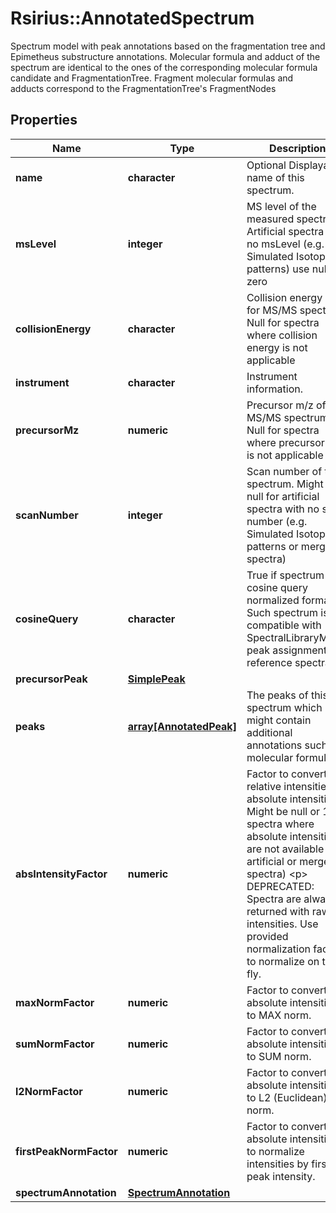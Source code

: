 # Rsirius::AnnotatedSpectrum

Spectrum model with peak annotations based on the fragmentation tree and Epimetheus substructure annotations.  Molecular formula and adduct of the spectrum are identical to the ones of the corresponding molecular formula candidate and FragmentationTree.  Fragment molecular formulas and adducts correspond to the FragmentationTree's FragmentNodes

## Properties
Name | Type | Description | Notes
------------ | ------------- | ------------- | -------------
**name** | **character** | Optional Displayable name of this spectrum. | [optional] 
**msLevel** | **integer** | MS level of the measured spectrum.  Artificial spectra with no msLevel (e.g. Simulated Isotope patterns) use null or zero | [optional] 
**collisionEnergy** | **character** | Collision energy used for MS/MS spectra  Null for spectra where collision energy is not applicable | [optional] 
**instrument** | **character** | Instrument information. | [optional] 
**precursorMz** | **numeric** | Precursor m/z of the MS/MS spectrum  Null for spectra where precursor m/z is not applicable | [optional] 
**scanNumber** | **integer** | Scan number of the spectrum.  Might be null for artificial spectra with no scan number (e.g. Simulated Isotope patterns or merged spectra) | [optional] 
**cosineQuery** | **character** | True if spectrum is in cosine query normalized format.  Such spectrum is compatible with SpectralLibraryMatch peak assignments to reference spectra. | [default to FALSE] 
**precursorPeak** | [**SimplePeak**](SimplePeak.md) |  | [optional] 
**peaks** | [**array[AnnotatedPeak]**](AnnotatedPeak.md) | The peaks of this spectrum which might contain additional annotations such as molecular formulas. | 
**absIntensityFactor** | **numeric** | Factor to convert relative intensities to absolute intensities.  Might be null or 1 for spectra where absolute intensities are not available (E.g. artificial or merged spectra)  &lt;p&gt;  DEPRECATED: Spectra are always returned with raw intensities.  Use provided normalization factors to normalize on the fly. | [optional] 
**maxNormFactor** | **numeric** | Factor to convert absolute intensities to MAX norm. | [optional] 
**sumNormFactor** | **numeric** | Factor to convert absolute intensities to SUM norm. | [optional] 
**l2NormFactor** | **numeric** | Factor to convert absolute intensities to L2 (Euclidean) norm. | [optional] 
**firstPeakNormFactor** | **numeric** | Factor to convert absolute intensities to normalize intensities by first peak intensity. | [optional] 
**spectrumAnnotation** | [**SpectrumAnnotation**](SpectrumAnnotation.md) |  | [optional] 


